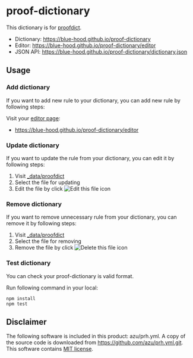 # proof-dictionary

This dictionary is for [proofdict](https://github.com/proofdict/proofdict).

- Dictionary: <https://blue-hood.github.io/proof-dictionary>
- Editor: <https://blue-hood.github.io/proof-dictionary/editor>
- JSON API: <https://blue-hood.github.io/proof-dictionary/dictionary.json>

## Usage

### Add dictionary

If you want to add new rule to your dictionary, you can add new rule by following steps: 

Visit your [editor page](https://blue-hood.github.io/proof-dictionary/editor):

- <https://blue-hood.github.io/proof-dictionary/editor>

### Update dictionary

If you want to update the rule from your dictionary, you can edit it by following steps: 

1. Visit [_data/proofdict][]
2. Select the file for updating
3. Edit the file by click ![Edit this file](docs/assets/pencil.png) icon

### Remove dictionary

If you want to remove unnecessary rule from your dictionary, you can remove it by following steps: 

1. Visit [_data/proofdict][]
2. Select the file for removing
3. Remove the file by click ![Delete this file](docs/assets/trashcan.png) icon

### Test dictionary

You can check your proof-dictionary is valid format.

Run following command in your local:

    npm install
    npm test

[_data/proofdict]: _data/proofdict "dictionary data directory"

## Disclaimer

The following software is included in this product: azu/prh.yml.
A copy of the source code is downloaded from https://github.com/azu/prh.yml.git.
This software contains [MIT license](https://github.com/azu/prh.yml#license).
